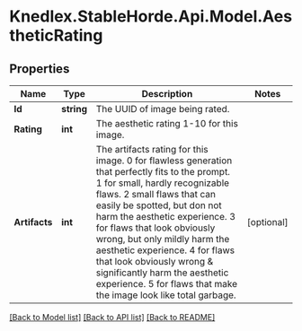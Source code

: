 # Knedlex.StableHorde.Api.Model.AestheticRating

## Properties

Name | Type | Description | Notes
------------ | ------------- | ------------- | -------------
**Id** | **string** | The UUID of image being rated. | 
**Rating** | **int** | The aesthetic rating 1-10 for this image. | 
**Artifacts** | **int** | The artifacts rating for this image. 0 for flawless generation that perfectly fits to the prompt. 1 for small, hardly recognizable flaws. 2 small flaws that can easily be spotted, but don not harm the aesthetic experience. 3 for flaws that look obviously wrong, but only mildly harm the aesthetic experience. 4 for flaws that look obviously wrong &amp; significantly harm the aesthetic experience. 5 for flaws that make the image look like total garbage. | [optional] 

[[Back to Model list]](../README.md#documentation-for-models) [[Back to API list]](../README.md#documentation-for-api-endpoints) [[Back to README]](../README.md)

